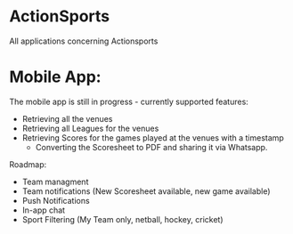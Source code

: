 # ActionSports
All applications concerning Actionsports

# Mobile App:

The mobile app is still in progress - currently supported features:

 * Retrieving all the venues
 * Retrieving all Leagues for the venues
 * Retrieving Scores for the games played at the venues with a timestamp 
     * Converting the Scoresheet to PDF and sharing it via Whatsapp.

Roadmap:
 * Team managment
 * Team notifications (New Scoresheet available, new game available)
 * Push Notifications
 * In-app chat
 * Sport Filtering (My Team only, netball, hockey, cricket)
